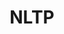 ---
title: NLTP
crosslinks:
- TagPro
- MLTP
- unexpectedhogwarts
- PLTP
- TagProTesting
- spheremasterrace
- modhelp
- Pay_Respects
- mac
- lrn2tagpro
- ContagiousLaughter
- ChildrenFallingOver
- wheredidthesodago
- TCJukes
- soccer
- Serendipity
- pics
- MarketMemorial
- NFTL
---